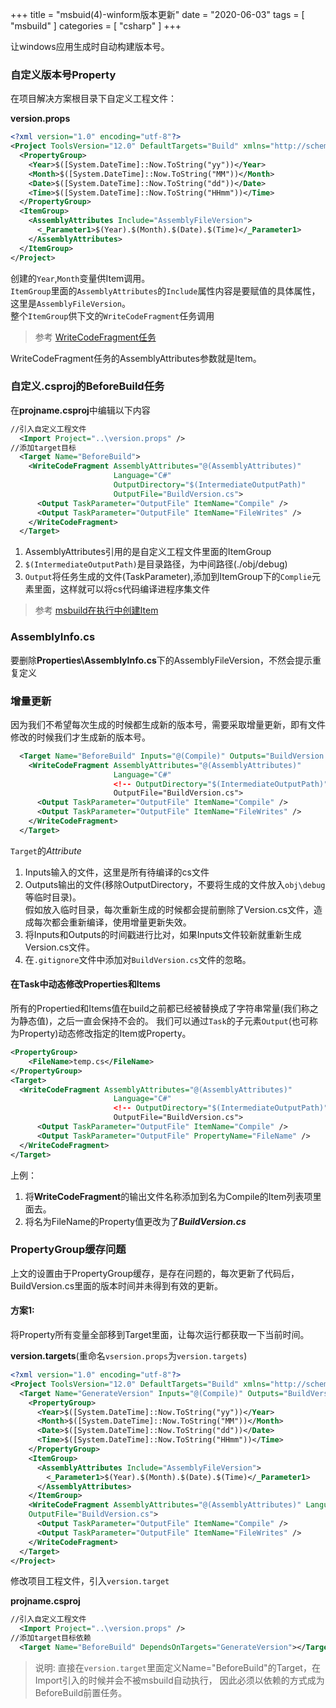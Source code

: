 +++
title = "msbuid(4)-winform版本更新"
date = "2020-06-03"
tags = [ "msbuild" ]
categories = [ "csharp" ]
+++

让windows应用生成时自动构建版本号。
<!--more-->

### 自定义版本号Property

在项目解决方案根目录下自定义工程文件：

**version.props**

```xml
<?xml version="1.0" encoding="utf-8"?>
<Project ToolsVersion="12.0" DefaultTargets="Build" xmlns="http://schemas.microsoft.com/developer/msbuild/2003">
  <PropertyGroup>
    <Year>$([System.DateTime]::Now.ToString("yy"))</Year>
    <Month>$([System.DateTime]::Now.ToString("MM"))</Month>
    <Date>$([System.DateTime]::Now.ToString("dd"))</Date>
    <Time>$([System.DateTime]::Now.ToString("HHmm"))</Time>
  </PropertyGroup>
  <ItemGroup>
	<AssemblyAttributes Include="AssemblyFileVersion">
	  <_Parameter1>$(Year).$(Month).$(Date).$(Time)</_Parameter1>
	</AssemblyAttributes>
  </ItemGroup>
</Project>
```

创建的`Year`,`Month`变量供Item调用。  
`ItemGroup`里面的`AssemblyAttributes`的`Include`属性内容是要赋值的具体属性，这里是`AssemblyFileVersion`。  
整个`ItemGroup`供下文的`WriteCodeFragment`任务调用

> 参考 [WriteCodeFragment任务](https://docs.microsoft.com/zh-cn/visualstudio/msbuild/writecodefragment-task?view=vs-2015)

WriteCodeFragment任务的AssemblyAttributes参数就是Item。

### 自定义.csproj的BeforeBuild任务

在**projname.csproj**中编辑以下内容

```xml
//引入自定义工程文件
  <Import Project="..\version.props" />
//添加target目标
  <Target Name="BeforeBuild">
    <WriteCodeFragment AssemblyAttributes="@(AssemblyAttributes)"
                       Language="C#"
                       OutputDirectory="$(IntermediateOutputPath)"
                       OutputFile="BuildVersion.cs">
      <Output TaskParameter="OutputFile" ItemName="Compile" />
      <Output TaskParameter="OutputFile" ItemName="FileWrites" />
    </WriteCodeFragment>
  </Target>
```

1. AssemblyAttributes引用的是自定义工程文件里面的ItemGroup
2. `$(IntermediateOutputPath)`是目录路径，为中间路径(./obj/debug)
3. `Output`将任务生成的文件(TaskParameter),添加到ItemGroup下的`Complie`元素里面，这样就可以将cs代码编译进程序集文件

> 参考 [msbuild在执行中创建Item](https://docs.microsoft.com/zh-cn/visualstudio/msbuild/msbuild-items?view=vs-2015)

### AssemblyInfo.cs

要删除**Properties\AssemblyInfo.cs**下的AssemblyFileVersion，不然会提示重复定义

### 增量更新

因为我们不希望每次生成的时候都生成新的版本号，需要采取增量更新，即有文件修改的时候我们才生成新的版本号。

```xml
  <Target Name="BeforeBuild" Inputs="@(Compile)" Outputs="BuildVersion.cs">
    <WriteCodeFragment AssemblyAttributes="@(AssemblyAttributes)"
                       Language="C#"
                       <!-- OutputDirectory="$(IntermediateOutputPath)" --> //删除此行
                       OutputFile="BuildVersion.cs">
      <Output TaskParameter="OutputFile" ItemName="Compile" />
      <Output TaskParameter="OutputFile" ItemName="FileWrites" />
    </WriteCodeFragment>
  </Target>
```

`Target`的*Attribute*  

1. Inputs输入的文件，这里是所有待编译的cs文件
2. Outputs输出的文件(移除OutputDirectory，不要将生成的文件放入`obj\debug`等临时目录)。  
假如放入临时目录，每次重新生成的时候都会提前删除了Version.cs文件，造成每次都会重新编译，使用增量更新失效。
3. 将Inputs和Outputs的时间戳进行比对，如果Inputs文件较新就重新生成Version.cs文件。
4. 在`.gitignore`文件中添加对`BuildVersion.cs`文件的忽略。

#### 在Task中动态修改Properties和Items

所有的Propertied和Items值在build之前都已经被替换成了字符串常量(我们称之为静态值)，之后一直会保持不会的。
我们可以通过`Task`的子元素`Output`(也可称为Property)动态修改指定的Item或Property。

```xml
<PropertyGroup>
	<FileName>temp.cs</FileName>
</PropertyGroup>
<Target>
  <WriteCodeFragment AssemblyAttributes="@(AssemblyAttributes)"
                       Language="C#"
                       <!-- OutputDirectory="$(IntermediateOutputPath)" --> //删除此行
                       OutputFile="BuildVersion.cs">
      <Output TaskParameter="OutputFile" ItemName="Compile" />
      <Output TaskParameter="OutputFile" PropertyName="FileName" />
  </WriteCodeFragment>
</Target>
```

上例：

1. 将**WriteCodeFragment**的输出文件名称添加到名为Compile的Item列表项里面去。
2. 将名为FileName的Property值更改为了***BuildVersion.cs***

### PropertyGroup缓存问题

上文的设置由于PropertyGroup缓存，是存在问题的，每次更新了代码后，BuildVersion.cs里面的版本时间并未得到有效的更新。

#### 方案1:
将Property所有变量全部移到Target里面，让每次运行都获取一下当前时间。

**version.targets**(重命名`vsersion.props`为`version.targets`)
```xml
<?xml version="1.0" encoding="utf-8"?>
<Project ToolsVersion="12.0" DefaultTargets="Build" xmlns="http://schemas.microsoft.com/developer/msbuild/2003">
  <Target Name="GenerateVersion" Inputs="@(Compile)" Outputs="BuildVersion.cs">
    <PropertyGroup>
      <Year>$([System.DateTime]::Now.ToString("yy"))</Year>
      <Month>$([System.DateTime]::Now.ToString("MM"))</Month>
      <Date>$([System.DateTime]::Now.ToString("dd"))</Date>
      <Time>$([System.DateTime]::Now.ToString("HHmm"))</Time>
    </PropertyGroup>
    <ItemGroup>
      <AssemblyAttributes Include="AssemblyFileVersion">
        <_Parameter1>$(Year).$(Month).$(Date).$(Time)</_Parameter1>
      </AssemblyAttributes>
    </ItemGroup>
    <WriteCodeFragment AssemblyAttributes="@(AssemblyAttributes)" Language="C#" 
    OutputFile="BuildVersion.cs">
      <Output TaskParameter="OutputFile" ItemName="Compile" />
      <Output TaskParameter="OutputFile" ItemName="FileWrites" />
    </WriteCodeFragment>
  </Target>
</Project>
```

修改项目工程文件，引入`version.target`

**projname.csproj**

```xml
//引入自定义工程文件
  <Import Project="..\version.props" />
//添加target目标依赖
  <Target Name="BeforeBuild" DependsOnTargets="GenerateVersion"></Target>
```

> 说明: 直接在`version.target`里面定义Name="BeforeBuild"的Target，在Import引入的时候并会不被msbuild自动执行，
因此必须以依赖的方式成为BeforeBuild前置任务。
